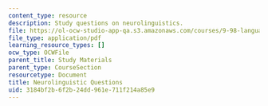 ```yaml
---
content_type: resource
description: Study questions on neurolinguistics.
file: https://ol-ocw-studio-app-qa.s3.amazonaws.com/courses/9-98-language-and-mind-january-iap-2003/3184bf2b6f2b24dd961e711f214a85e9_study_questions_2.pdf
file_type: application/pdf
learning_resource_types: []
ocw_type: OCWFile
parent_title: Study Materials
parent_type: CourseSection
resourcetype: Document
title: Neurolinguistic Questions
uid: 3184bf2b-6f2b-24dd-961e-711f214a85e9
---
```

